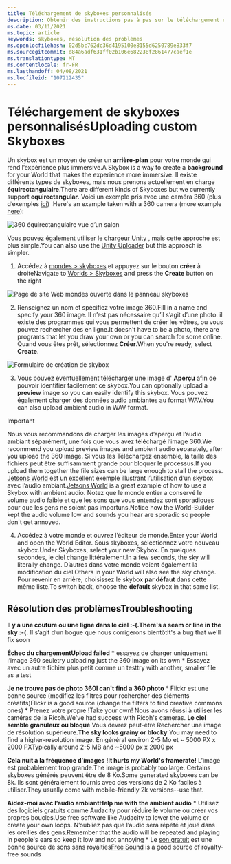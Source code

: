 ```yaml
---
title: Téléchargement de skyboxes personnalisés
description: Obtenir des instructions pas à pas sur le téléchargement et la résolution des problèmes de votre skyboxes personnalisé dans les expériences AltspaceVR.
ms.date: 03/11/2021
ms.topic: article
keywords: skyboxes, résolution des problèmes
ms.openlocfilehash: 02d5bc762dc36d4195100e8155d6250789e833f7
ms.sourcegitcommit: d84a6adf631ff02b106e682238f2861477caef1e
ms.translationtype: MT
ms.contentlocale: fr-FR
ms.lasthandoff: 04/08/2021
ms.locfileid: "107212435"
---
```

# <a name="uploading-custom-skyboxes"></a><span data-ttu-id="349dd-104">Téléchargement de skyboxes personnalisés</span><span class="sxs-lookup"><span data-stu-id="349dd-104">Uploading custom Skyboxes</span></span>

<span data-ttu-id="349dd-105">Un skybox est un moyen de créer un **arrière-plan** pour votre monde qui rend l’expérience plus immersive.</span><span class="sxs-lookup"><span data-stu-id="349dd-105">A Skybox is a way to create a **background** for your World that makes the experience more immersive.</span></span> <span data-ttu-id="349dd-106">Il existe différents types de skyboxes, mais nous prenons actuellement en charge **équirectangulaire**.</span><span class="sxs-lookup"><span data-stu-id="349dd-106">There are different kinds of Skyboxes but we currently support **equirectangular**.</span></span> <span data-ttu-id="349dd-107">Voici un exemple pris avec une caméra 360 (plus d’exemples [ici](http://moments.mankindforward.com/)) :</span><span class="sxs-lookup"><span data-stu-id="349dd-107">Here's an example taken with a 360 camera (more example [here](http://moments.mankindforward.com/)):</span></span> 

![360 équirectangulaire vue d’un salon](images/custom-skyboxes-img-01.jpeg)

<span data-ttu-id="349dd-109">Vous pouvez également utiliser le [chargeur Unity](world-building-toolkit-getting-started.md) , mais cette approche est plus simple.</span><span class="sxs-lookup"><span data-stu-id="349dd-109">You can also use the [Unity Uploader](world-building-toolkit-getting-started.md) but this approach is simpler.</span></span>

1. <span data-ttu-id="349dd-110">Accédez à [mondes > skyboxes](https://account.altvr.com/skyboxes) et appuyez sur le bouton **créer** à droite</span><span class="sxs-lookup"><span data-stu-id="349dd-110">Navigate to [Worlds > Skyboxes](https://account.altvr.com/skyboxes) and press the **Create** button on the right</span></span>

![Page de site Web mondes ouverte dans le panneau skyboxes](images/custom-skyboxes-img-02.png)

2. <span data-ttu-id="349dd-112">Renseignez un nom et spécifiez votre image 360.</span><span class="sxs-lookup"><span data-stu-id="349dd-112">Fill in a name and specify your 360 image.</span></span> <span data-ttu-id="349dd-113">Il n’est pas nécessaire qu’il s’agit d’une photo. il existe des programmes qui vous permettent de créer les vôtres, ou vous pouvez rechercher des en ligne.</span><span class="sxs-lookup"><span data-stu-id="349dd-113">It doesn't have to be a photo, there are programs that let you draw your own or you can search for some online.</span></span> <span data-ttu-id="349dd-114">Quand vous êtes prêt, sélectionnez **Créer**.</span><span class="sxs-lookup"><span data-stu-id="349dd-114">When you're ready, select **Create**.</span></span> 

![Formulaire de création de skybox](images/custom-skyboxes-img-03.png)

3. <span data-ttu-id="349dd-116">Vous pouvez éventuellement télécharger une image d' **Aperçu** afin de pouvoir identifier facilement ce skybox.</span><span class="sxs-lookup"><span data-stu-id="349dd-116">You can optionally upload a **preview** image so you can easily identify this skybox.</span></span> <span data-ttu-id="349dd-117">Vous pouvez également charger des données audio ambiantes au format WAV.</span><span class="sxs-lookup"><span data-stu-id="349dd-117">You can also upload ambient audio in WAV format.</span></span> 

> [!IMPORTANT]
> <span data-ttu-id="349dd-118">Nous vous recommandons de charger les images d’aperçu et l’audio ambiant séparément, une fois que vous avez téléchargé l’image 360.</span><span class="sxs-lookup"><span data-stu-id="349dd-118">We recommend you upload preview images and ambient audio separately, after you upload the 360 image.</span></span> <span data-ttu-id="349dd-119">Si vous les Téléchargez ensemble, la taille des fichiers peut être suffisamment grande pour bloquer le processus.</span><span class="sxs-lookup"><span data-stu-id="349dd-119">If you upload them together the file sizes can be large enough to stall the process.</span></span> <span data-ttu-id="349dd-120">[Jetsons World](https://account.altvr.com/worlds/1004174988393054363/spaces/1084431533181240311) est un excellent exemple illustrant l’utilisation d’un skybox avec l’audio ambiant.</span><span class="sxs-lookup"><span data-stu-id="349dd-120">[Jetsons World](https://account.altvr.com/worlds/1004174988393054363/spaces/1084431533181240311) is a great example of how to use a Skybox with ambient audio.</span></span> <span data-ttu-id="349dd-121">Notez que le monde entier a conservé le volume audio faible et que les sons que vous entendez sont sporadiques pour que les gens ne soient pas importuns.</span><span class="sxs-lookup"><span data-stu-id="349dd-121">Notice how the World-Builder kept the audio volume low and sounds you hear are sporadic so people don't get annoyed.</span></span> 

4. <span data-ttu-id="349dd-122">Accédez à votre monde et ouvrez l’éditeur de monde.</span><span class="sxs-lookup"><span data-stu-id="349dd-122">Enter your World and open the World Editor.</span></span> <span data-ttu-id="349dd-123">Sous skyboxes, sélectionnez votre nouveau skybox.</span><span class="sxs-lookup"><span data-stu-id="349dd-123">Under Skyboxes, select your new Skybox.</span></span> <span data-ttu-id="349dd-124">En quelques secondes, le ciel change littéralement.</span><span class="sxs-lookup"><span data-stu-id="349dd-124">In a few seconds, the sky will literally change.</span></span> <span data-ttu-id="349dd-125">D’autres dans votre monde voient également la modification du ciel.</span><span class="sxs-lookup"><span data-stu-id="349dd-125">Others in your World will also see the sky change.</span></span> <span data-ttu-id="349dd-126">Pour revenir en arrière, choisissez le skybox **par défaut** dans cette même liste.</span><span class="sxs-lookup"><span data-stu-id="349dd-126">To switch back, choose the **default** skybox in that same list.</span></span> 

## <a name="troubleshooting"></a><span data-ttu-id="349dd-127">Résolution des problèmes</span><span class="sxs-lookup"><span data-stu-id="349dd-127">Troubleshooting</span></span>

<span data-ttu-id="349dd-128">**Il y a une couture ou une ligne dans le ciel :-(.**</span><span class="sxs-lookup"><span data-stu-id="349dd-128">**There's a seam or line in the sky :-(.**</span></span> <span data-ttu-id="349dd-129">Il s’agit d’un bogue que nous corrigerons bientôt</span><span class="sxs-lookup"><span data-stu-id="349dd-129">It's a bug that we'll fix soon</span></span>

<span data-ttu-id="349dd-130">**Échec du chargement**</span><span class="sxs-lookup"><span data-stu-id="349dd-130">**Upload failed**</span></span>
    * <span data-ttu-id="349dd-131">essayez de charger uniquement l’image 360 seule</span><span class="sxs-lookup"><span data-stu-id="349dd-131">try uploading just the 360 image on its own</span></span>
    * <span data-ttu-id="349dd-132">Essayez avec un autre fichier plus petit comme un test</span><span class="sxs-lookup"><span data-stu-id="349dd-132">try with another, smaller file as a test</span></span>

<span data-ttu-id="349dd-133">**Je ne trouve pas de photo 360**</span><span class="sxs-lookup"><span data-stu-id="349dd-133">**I can't find a 360 photo**</span></span>
    * <span data-ttu-id="349dd-134">Flickr est une bonne source (modifiez les filtres pour rechercher des éléments créatifs)</span><span class="sxs-lookup"><span data-stu-id="349dd-134">Flickr is a good source (change the filters to find creative commons ones)</span></span>
    * <span data-ttu-id="349dd-135">Prenez votre propre !</span><span class="sxs-lookup"><span data-stu-id="349dd-135">Take your own!</span></span> <span data-ttu-id="349dd-136">Nous avons réussi à utiliser les caméras de la Ricoh.</span><span class="sxs-lookup"><span data-stu-id="349dd-136">We've had success with Ricoh's cameras.</span></span> 
<span data-ttu-id="349dd-137">**Le ciel semble granuleux ou bloqué** Vous devrez peut-être Rechercher une image de résolution supérieure.</span><span class="sxs-lookup"><span data-stu-id="349dd-137">**The sky looks grainy or blocky** You may need to find a higher-resolution image.</span></span> <span data-ttu-id="349dd-138">En général environ 2-5 Mo et ~ 5000 PX x 2000 PX</span><span class="sxs-lookup"><span data-stu-id="349dd-138">Typically around 2-5 MB and ~5000 px x 2000 px</span></span>

<span data-ttu-id="349dd-139">**Cela nuit à la fréquence d’images !**</span><span class="sxs-lookup"><span data-stu-id="349dd-139">**It hurts my World's framerate!**</span></span>
<span data-ttu-id="349dd-140">L’image est probablement trop grande.</span><span class="sxs-lookup"><span data-stu-id="349dd-140">The image is probably too large.</span></span> <span data-ttu-id="349dd-141">Certains skyboxes générés peuvent être de 8 Ko.</span><span class="sxs-lookup"><span data-stu-id="349dd-141">Some generated skyboxes can be 8k.</span></span> <span data-ttu-id="349dd-142">Ils sont généralement fournis avec des versions de 2 Ko faciles à utiliser.</span><span class="sxs-lookup"><span data-stu-id="349dd-142">They usually come with mobile-friendly 2k versions--use that.</span></span>

<span data-ttu-id="349dd-143">**Aidez-moi avec l’audio ambiant**</span><span class="sxs-lookup"><span data-stu-id="349dd-143">**Help me with the ambient audio**</span></span>
    * <span data-ttu-id="349dd-144">Utilisez des logiciels gratuits comme Audacity pour réduire le volume ou créer vos propres boucles.</span><span class="sxs-lookup"><span data-stu-id="349dd-144">Use free software like Audacity to lower the volume or create your own loops.</span></span> <span data-ttu-id="349dd-145">N’oubliez pas que l’audio sera répété et joué dans les oreilles des gens.</span><span class="sxs-lookup"><span data-stu-id="349dd-145">Remember that the audio will be repeated and playing in people's ears so keep it low and not annoying</span></span>
    * <span data-ttu-id="349dd-146">Le [son gratuit](https://freesound.org/) est une bonne source de sons sans royalties</span><span class="sxs-lookup"><span data-stu-id="349dd-146">[Free Sound](https://freesound.org/) is a good source of royalty-free sounds</span></span>
